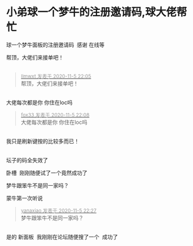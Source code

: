 # 小弟球一个梦牛的注册邀请码,球大佬帮忙


球一个梦牛面板的注册邀请码&nbsp;&nbsp;感谢 在线等

帮顶，大佬们来接单吧！<br />
<br />
<img src="static/image/smiley/default/lol.gif" smilieid="12" border="0" alt="" /><img src="static/image/smiley/default/lol.gif" smilieid="12" border="0" alt="" /><img src="static/image/smiley/default/lol.gif" smilieid="12" border="0" alt="" />

<div class="quote"><blockquote><font size="2"><a href="https://www.hostloc.com/forum.php?mod=redirect&amp;goto=findpost&amp;pid=9409046&amp;ptid=762996" target="_blank"><font color="#999999">llmwxt 发表于 2020-11-5 22:05</font></a></font><br />
帮顶，大佬们来接单吧！</blockquote></div><br />
大佬每次都是你 你住在loc吗

<div class="quote"><blockquote><font size="2"><a href="https://www.hostloc.com/forum.php?mod=redirect&amp;goto=findpost&amp;pid=9409060&amp;ptid=762996" target="_blank"><font color="#999999">fox33 发表于 2020-11-5 22:08</font></a></font><br />
大佬每次都是你 你住在loc吗</blockquote></div><br />
我只是刷新键按的比较多而已！<br />
<br />
<img src="static/image/smiley/default/lol.gif" smilieid="12" border="0" alt="" />

坛子的码全失效了

卧槽&nbsp;&nbsp;刚刚随便试了一个竟然成功了

梦牛跟笨牛不是同一家吗？

蒙牛第一次听说

<div class="quote"><blockquote><font size="2"><a href="https://www.hostloc.com/forum.php?mod=redirect&amp;goto=findpost&amp;pid=9409146&amp;ptid=762996" target="_blank"><font color="#999999">yanaxiao 发表于 2020-11-5 22:27</font></a></font><br />
梦牛跟笨牛不是同一家吗？</blockquote></div><br />
是的 新面板&nbsp;&nbsp;我刚刚在论坛随便搜了一个&nbsp;&nbsp;成功了

